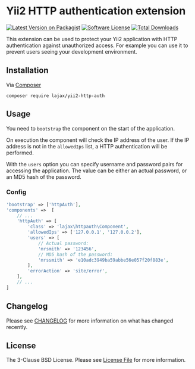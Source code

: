 # Yii2 HTTP authentication extension

[![Latest Version on Packagist][ico-version]][link-packagist]
[![Software License][ico-license]](LICENSE.md)
[![Total Downloads][ico-downloads]][link-downloads]

This extension can be used to protect your Yii2 application with HTTP authentication against
unauthorized access. For example you can use it to prevent users seeing your development environment. 

## Installation

Via [Composer](http://getcomposer.org/download/)

```
composer require lajax/yii2-http-auth
```

## Usage

You need to `bootstrap` the component on the start of the application. 

On execution the component will check the IP address of the user. If the IP address is not in the
`allowedIps` list, a HTTP authentication will be performed.

With the `users` option you can specify username and password pairs for accessing the application.
The value can be either an actual password, or an MD5 hash of the password. 


### Config

```php
'bootstrap' => ['httpAuth'],
'components' =>  [
    // ...
    'httpAuth' => [
        'class' => 'lajax\httpauth\Component',
        'allowedIps' => ['127.0.0.1', '127.0.0.2'],
        'users' => [
            // Actual password:
            'mrsmith' => '123456',
            // MD5 hash of the password:
            'mrssmith' => 'e10adc3949ba59abbe56e057f20f883e',
        ],
        'errorAction' => 'site/error',
    ],
    // ...
]
```

## Changelog

Please see [CHANGELOG](CHANGELOG.md) for more information on what has changed recently.

## License

The 3-Clause BSD License. Please see [License File](LICENSE.md) for more information.


[ico-version]: https://img.shields.io/packagist/v/lajax/yii2-http-auth.svg?style=flat
[ico-license]: https://img.shields.io/badge/license-BSD3-brightgreen.svg?style=flat
[ico-downloads]: https://img.shields.io/packagist/dt/lajax/yii2-http-auth.svg?style=flat

[link-packagist]: https://packagist.org/packages/lajax/yii2-http-auth
[link-downloads]: https://packagist.org/packages/lajax/yii2-http-auth